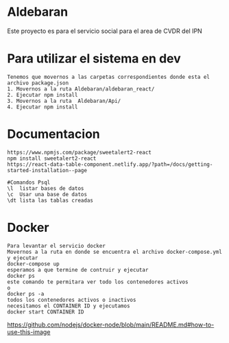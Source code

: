 # Aldebaran
Este proyecto es para el servicio social para el area de CVDR del IPN
# Para utilizar el sistema en dev
    Tenemos que movernos a las carpetas correspondientes donde esta el archivo package.json
    1. Movernos a la ruta Aldebaran/aldebaran_react/
    2. Ejecutar npm install 
    3. Movernos a la ruta  Aldebaran/Api/
    4. Ejecutar npm install 

# Documentacion
    https://www.npmjs.com/package/sweetalert2-react
    npm install sweetalert2-react
    https://react-data-table-component.netlify.app/?path=/docs/getting-started-installation--page

    #Comandos Psql
    \l  listar bases de datos
    \c  Usar una base de datos
    \dt lista las tablas creadas


# Docker
    Para levantar el servicio docker 
    Movernos a la ruta en donde se encuentra el archivo docker-compose.yml
    y ejecutar
    docker-compose up
    esperamos a que termine de contruir y ejecutar
    docker ps 
    este comando te permitara ver todo los contenedores activos
    o
    docker ps -a 
    todos los contenedores activos o inactivos
    necesitamos el CONTAINER ID y ejecutamos
    docker start CONTAINER ID




https://github.com/nodejs/docker-node/blob/main/README.md#how-to-use-this-image
